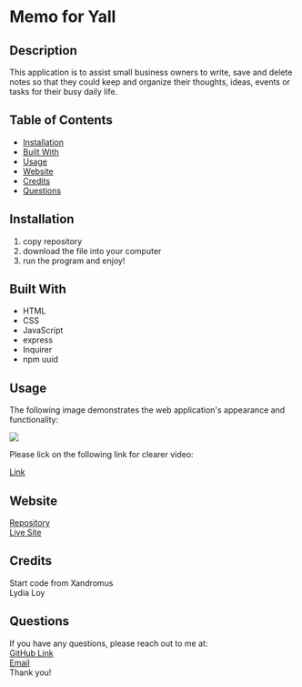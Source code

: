 # Memo for Yall

## Description
This application is to assist small business owners to write, save and delete notes so that they could keep and organize their thoughts, ideas, events or tasks for their busy daily life.


## Table of Contents
* [Installation](#installation)
* [Built With](#builtwith)
* [Usage](#usage)
* [Website](#website)
* [Credits](#credits)
* [Questions](#questions)

## Installation 
  1. copy repository
  2. download the file into your computer
  3. run the program and enjoy!

## Built With
* HTML
* CSS
* JavaScript
* express
* Inquirer
* npm uuid

  
## Usage 
The following image demonstrates the web application's appearance and functionality:
<p><img src="./public/assets/Memo-for-Yall.gif"/></p>
Please lick on the following link for clearer video:
<p><a href="https://watch.screencastify.com/v/TpKxhN8c6zK1JIz556NQ">Link</a></p>

## Website
[Repository](https://github.com/flowingcityloy/Memo-for-Yall)<br>
[Live Site](https://memo-for-yall.herokuapp.com/)

## Credits

Start code from Xandromus<br>
Lydia Loy
    
## Questions
  
  If you have any questions, please reach out to me at:<br>
  <a href="https://github.com/flowingcityloy">GitHub Link</a><br>
  <a href="mailto:lydia_art@yahoo.com">Email</a><br>
  Thank you!
    
